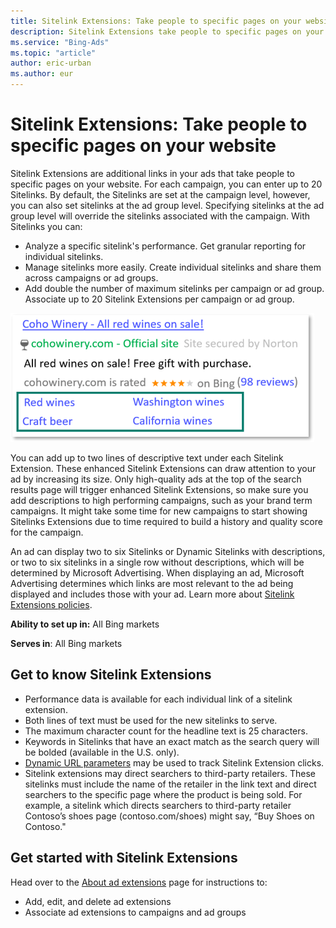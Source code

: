 ```yaml
---
title: Sitelink Extensions: Take people to specific pages on your website
description: Sitelink Extensions take people to specific pages on your website.
ms.service: "Bing-Ads"
ms.topic: "article"
author: eric-urban
ms.author: eur
---
```


# Sitelink Extensions: Take people to specific pages on your website

Sitelink Extensions are additional links in your ads that take people to specific pages on your website. For each campaign, you can enter up to 20 Sitelinks. By default, the Sitelinks are set at the campaign level, however, you can also set sitelinks at the ad group level. Specifying sitelinks at the ad group level will override the sitelinks associated with the campaign. With Sitelinks you can:

- Analyze a specific sitelink's performance. Get granular reporting for individual sitelinks.
- Manage sitelinks more easily. Create individual sitelinks and share them across campaigns or ad groups.
- Add double the number of maximum sitelinks per campaign or ad group. Associate up to 20 Sitelink Extensions per campaign or ad group.

![Sitelink Extensions](../images/BA_CONC_SitelinkExtension.png)

You can add up to two lines of descriptive text under each Sitelink Extension. These enhanced Sitelink Extensions can draw attention to your ad by increasing its size. Only high-quality ads at the top of the search results page will trigger enhanced Sitelink Extensions, so make sure you add descriptions to high performing campaigns, such as your brand term campaigns. It might take some time for new campaigns to start showing Sitelinks Extensions due to time required to build a history and quality score for the campaign.

An ad can display two to six Sitelinks or Dynamic Sitelinks with descriptions, or two to six sitelinks in a single row without descriptions, which will be determined by Microsoft Advertising. When displaying an ad, Microsoft Advertising determines which links are most relevant to the ad being displayed and includes those with your ad. Learn more about [Sitelink Extensions policies](https://go.microsoft.com/fwlink?LinkId=746651).

**Ability to set up in:** All Bing markets

**Serves in**: All Bing markets

## Get to know Sitelink Extensions

- Performance data is available for each individual link of a sitelink extension.
- Both lines of text must be used for the new sitelinks to serve.
- The maximum character count for the headline text is 25 characters.
- Keywords in Sitelinks that have an exact match as the search query will be bolded (available in the U.S. only).
- [Dynamic URL parameters](./hlp_BA_CONC_UpgradeURL_TrackTemplateCustomParam.md) may be used to track Sitelink Extension clicks.
- Sitelink extensions may direct searchers to third-party retailers. These sitelinks must include the name of the retailer in the link text and direct searchers to the specific page where the product is being sold. For example, a sitelink which directs searchers to third-party retailer Contoso’s shoes page (contoso.com/shoes) might say, “Buy Shoes on Contoso."

## Get started with Sitelink Extensions

Head over to the [About ad extensions](./hlp_BA_CONC_AboutAdExtensions.md) page for instructions to:

- Add, edit, and delete ad extensions
- Associate ad extensions to campaigns and ad groups

 

